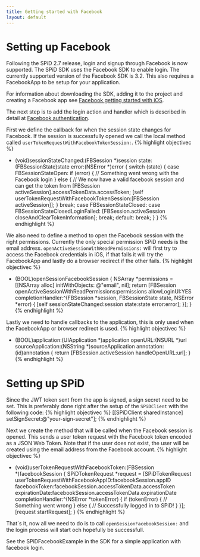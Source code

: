 ```yaml
---
title: Getting started with Facebook
layout: default
---
```

Setting up Facebook
===================
Following the SPiD 2.7 release, login and signup through Facebook is now supported.
The SPiD SDK uses the Facebook SDK to enable login. The currently supported version of the Facebook SDK is 3.2.
This also requires a FacebookApp to be setup for your application.

For information about downloading the SDK, adding it to the project and creating a Facebook app see [Facebook getting started with iOS](https://developers.facebook.com/docs/getting-started/facebook-sdk-for-ios/3.1/ "Facebook getting started with iOS").

The next step is to add the login action and handler which is described in detail at [Facebook authentication](https://developers.facebook.com/docs/tutorials/ios-sdk-tutorial/authenticate/ "Facebook authentication").

First we define the callback for when the session state changes for Facebook. If the session is successfully opened we call the local method called `userTokenRequestWithFacebookTokenSession:`.
{% highlight objectivec %}
- (void)sessionStateChanged:(FBSession *)session
                      state:(FBSessionState)state
                      error:(NSError *)error {
    switch (state) {
        case FBSessionStateOpen:
            if (error) {
                // Something went wrong with the Facebook login
            } else {
                // We now have a valid facebook session and can get the token from [FBSession activeSession].accessTokenData.accessToken;
                [self userTokenRequestWithFacebookTokenSession:[FBSession activeSession]];
            }
            break;
        case FBSessionStateClosed:
        case FBSessionStateClosedLoginFailed:
            [FBSession.activeSession closeAndClearTokenInformation];
            break;
        default:
            break;
    }
}
{% endhighlight %}

We also need to define a method to open the Facebook session with the right permissions. Currently the only special permission SPiD needs is the email address.
`openActiveSessionWithReadPermissions:` will first try to access the Facebook credentials in iOS, if that fails it will try the FacebookApp and lastly do a browser redirect if the other fails.
{% highlight objectivec %}
- (BOOL)openSessionFacebookSession {
    NSArray *permissions = [[NSArray alloc] initWithObjects:
            @"email",
            nil];
    return [FBSession openActiveSessionWithReadPermissions:permissions
                                              allowLoginUI:YES
                                         completionHandler:^(FBSession *session,
                                                 FBSessionState state,
                                                 NSError *error) {
                                             [self sessionStateChanged:session
                                                                 state:state
                                                                 error:error];
                                         }];
}
{% endhighlight %}

Lastly we need to handle callbacks to the application, this is only used when the FacebookApp or browser redirect is used.
{% highlight objectivec %}
- (BOOL)application:(UIApplication *)application openURL:(NSURL *)url sourceApplication:(NSString *)sourceApplication annotation:(id)annotation {
    return [FBSession.activeSession handleOpenURL:url];
}
{% endhighlight %}

Setting up SPiD
===============
Since the JWT token sent from the app is signed, a sign secret need to be set. This is preferably done right after the setup of the `SPiDClient` with the following code:
{% highlight objectivec %}
    [[SPiDClient sharedInstance] setSignSecret:@"your-sign-secret"];
{% endhighlight %}

Next we create the method that will be called when the Facebook session is opened. This sends a user token request with the Facebook token encoded as a JSON Web Token.
Note that if the user does not exist, the user will be created using the email address from the Facebook account.
{% highlight objectivec %}
- (void)userTokenRequestWithFacebookToken:(FBSession *)facebookSession {
    SPiDTokenRequest *request = [SPiDTokenRequest userTokenRequestWithFacebookAppID:facebookSession.appID
                                                                      facebookToken:facebookSession.accessTokenData.accessToken
                                                                     expirationDate:facebookSession.accessTokenData.expirationDate
                                                                  completionHandler:^(NSError *tokenError) {
                                                                      if (tokenError) {
                                                                          // Something went wrong
                                                                      } else {
                                                                          // Successfully logged in to SPiD!
                                                                      }
                                                                  }];
    [request startRequest];
}
{% endhighlight %}

That´s it, now all we need to do is to call `openSessionFacebookSession:` and the login process will start och hopefully be successfull.

See the SPiDFacebookExample in the SDK for a simple application with facebook login.
